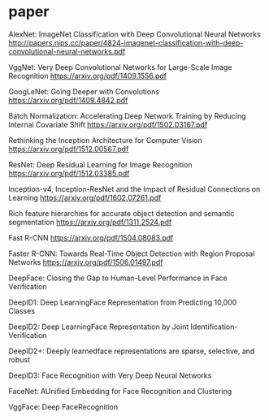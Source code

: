 # paper

AlexNet: ImageNet Classification with Deep Convolutional Neural Networks
http://papers.nips.cc/paper/4824-imagenet-classification-with-deep-convolutional-neural-networks.pdf

VggNet: Very Deep Convolutional Networks for Large-Scale Image Recognition
https://arxiv.org/pdf/1409.1556.pdf

GoogLeNet: Going Deeper with Convolutions
https://arxiv.org/pdf/1409.4842.pdf

Batch Normalization: Accelerating Deep Network Training by Reducing Internal Covariate Shift
https://arxiv.org/pdf/1502.03167.pdf

Rethinking the Inception Architecture for Computer Vision
https://arxiv.org/pdf/1512.00567.pdf

ResNet: Deep Residual Learning for Image Recognition
https://arxiv.org/pdf/1512.03385.pdf

Inception-v4, Inception-ResNet and the Impact of Residual Connections on Learning
https://arxiv.org/pdf/1602.07261.pdf

Rich feature hierarchies for accurate object detection and semantic segmentation
https://arxiv.org/pdf/1311.2524.pdf

Fast R-CNN
https://arxiv.org/pdf/1504.08083.pdf

Faster R-CNN: Towards Real-Time Object Detection with Region Proposal Networks
https://arxiv.org/pdf/1506.01497.pdf

DeepFace: Closing the Gap to Human-Level Performance in Face Verification

DeepID1: Deep LearningFace Representation from Predicting 10,000 Classes

DeepID2: Deep LearningFace Representation by Joint Identification-Verification

DeepID2+: Deeply learnedface representations are sparse, selective, and robust

DeepID3: Face Recognition with Very Deep Neural Networks

FaceNet: AUnified Embedding for Face Recognition and Clustering

VggFace: Deep FaceRecognition




